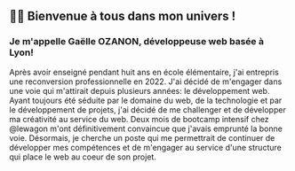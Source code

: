 ## 👋🏻 Bienvenue à tous dans mon univers ! 
### Je m'appelle Gaëlle OZANON, développeuse web basée à Lyon!
Après avoir enseigné pendant huit ans en école élémentaire, j'ai entrepris une reconversion professionnelle en 2022.
J'ai décidé de m'engager dans une voie qui m'attirait depuis plusieurs années: le développement web. Ayant toujours été séduite par le domaine du web, de la technologie et par le développement de projets, j'ai décidé de me challenger et de développer ma créativité au service du web. Deux mois de bootcamp intensif chez @lewagon m'ont définitivement convaincue que j'avais emprunté la bonne voie. Désormais, je cherche un poste qui me permettrait de continuer de développer mes compétences et de m'engager au service d'une structure qui place le web au coeur de son projet.
